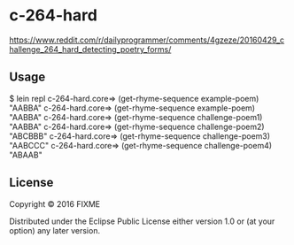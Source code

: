 # c-264-hard

https://www.reddit.com/r/dailyprogrammer/comments/4gzeze/20160429_challenge_264_hard_detecting_poetry_forms/

## Usage

$ lein repl
c-264-hard.core=> (get-rhyme-sequence example-poem)
"AABBA"
c-264-hard.core=> (get-rhyme-sequence example-poem)
"AABBA"
c-264-hard.core=> (get-rhyme-sequence challenge-poem1)
"AABBA"
c-264-hard.core=> (get-rhyme-sequence challenge-poem2)
"ABCBBB"
c-264-hard.core=> (get-rhyme-sequence challenge-poem3)
"AABCCC"
c-264-hard.core=> (get-rhyme-sequence challenge-poem4)
"ABAAB"

## License

Copyright © 2016 FIXME

Distributed under the Eclipse Public License either version 1.0 or (at
your option) any later version.
